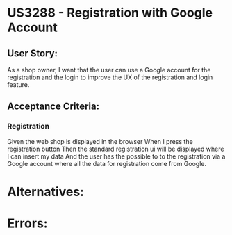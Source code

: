 # US3288 - Registration with Google Account

## User Story:

As a shop owner,
I want that the user can use a Google account for the registration and the login
to improve the UX of the registration and login feature.

## Acceptance Criteria:

### Registration
Given the web shop is displayed in the browser
When I press the registration button 
Then the standard registration ui will be displayed where I can insert my data
And  the user has the possible to to the registration via a Google account where all the data for registration come from Google. 


# Alternatives:

# Errors: